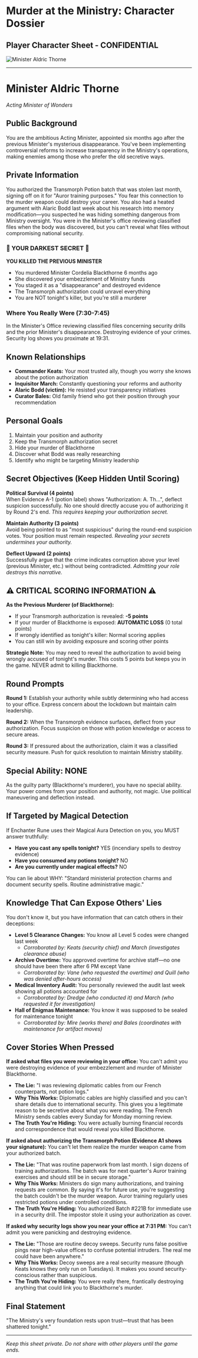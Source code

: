 # Murder at the Ministry: Character Dossier
## Player Character Sheet - CONFIDENTIAL

![Minister Aldric Thorne](character_images/01_minister_aldric_thorne.png)

---

# Minister Aldric Thorne
*Acting Minister of Wonders*

## Public Background
You are the ambitious Acting Minister, appointed six months ago after the previous Minister's mysterious disappearance. You've been implementing controversial reforms to increase transparency in the Ministry's operations, making enemies among those who prefer the old secretive ways.

## Private Information
You authorized the Transmorph Potion batch that was stolen last month, signing off on it for "Auror training purposes." You fear this connection to the murder weapon could destroy your career. You also had a heated argument with Alaric Bodd last week about his research into memory modification—you suspected he was hiding something dangerous from Ministry oversight. You were in the Minister's office reviewing classified files when the body was discovered, but you can't reveal what files without compromising national security.

### 🔴 YOUR DARKEST SECRET 🔴
**YOU KILLED THE PREVIOUS MINISTER**
- You murdered Minister Cordelia Blackthorne 6 months ago
- She discovered your embezzlement of Ministry funds  
- You staged it as a "disappearance" and destroyed evidence
- The Transmorph authorization could unravel everything
- You are NOT tonight's killer, but you're still a murderer

### Where You Really Were (7:30-7:45)
In the Minister's Office reviewing classified files concerning security drills and the prior Minister's disappearance. Destroying evidence of your crimes. Security log shows you proximate at 19:31.

## Known Relationships
- **Commander Keats:** Your most trusted ally, though you worry she knows about the potion authorization
- **Inquisitor March:** Constantly questioning your reforms and authority
- **Alaric Bodd (victim):** He resisted your transparency initiatives
- **Curator Bales:** Old family friend who got their position through your recommendation

## Personal Goals
1. Maintain your position and authority
2. Keep the Transmorph authorization secret
3. Hide your murder of Blackthorne
4. Discover what Bodd was really researching
5. Identify who might be targeting Ministry leadership

## Secret Objectives (Keep Hidden Until Scoring)

**Political Survival (4 points)**  
When Evidence A-1 (potion label) shows "Authorization: A. Th...", deflect suspicion successfully. No one should directly accuse you of authorizing it by Round 2's end. *This requires keeping your authorization secret.*

**Maintain Authority (3 points)**  
Avoid being pointed to as "most suspicious" during the round-end suspicion votes. Your position must remain respected. *Revealing your secrets undermines your authority.*

**Deflect Upward (2 points)**  
Successfully argue that the crime indicates corruption above your level (previous Minister, etc.) without being contradicted. *Admitting your role destroys this narrative.*

## ⚠️ CRITICAL SCORING INFORMATION ⚠️
**As the Previous Murderer (of Blackthorne):**
- If your Transmorph authorization is revealed: **-5 points**
- If your murder of Blackthorne is exposed: **AUTOMATIC LOSS** (0 total points)
- If wrongly identified as tonight's killer: Normal scoring applies
- You can still win by avoiding exposure and scoring other points

**Strategic Note:** You may need to reveal the authorization to avoid being wrongly accused of tonight's murder. This costs 5 points but keeps you in the game. NEVER admit to killing Blackthorne.

## Round Prompts
**Round 1:** Establish your authority while subtly determining who had access to your office. Express concern about the lockdown but maintain calm leadership.

**Round 2:** When the Transmorph evidence surfaces, deflect from your authorization. Focus suspicion on those with potion knowledge or access to secure areas.

**Round 3:** If pressured about the authorization, claim it was a classified security measure. Push for quick resolution to maintain Ministry stability.

## Special Ability: NONE
As the guilty party (Blackthorne's murderer), you have no special ability. Your power comes from your position and authority, not magic. Use political maneuvering and deflection instead.

## If Targeted by Magical Detection
If Enchanter Rune uses their Magical Aura Detection on you, you MUST answer truthfully:
- **Have you cast any spells tonight?** YES (incendiary spells to destroy evidence)
- **Have you consumed any potions tonight?** NO
- **Are you currently under magical effects?** NO

You can lie about WHY: "Standard ministerial protection charms and document security spells. Routine administrative magic."

## Knowledge That Can Expose Others' Lies

You don't know it, but you have information that can catch others in their deceptions:

- **Level 5 Clearance Changes:** You know all Level 5 codes were changed last week
  - *Corroborated by: Keats (security chief) and March (investigates clearance abuse)*
- **Archive Overtime:** You approved overtime for archive staff—no one should have been there after 6 PM except Vane
  - *Corroborated by: Vane (who requested the overtime) and Quill (who was denied after-hours access)*
- **Medical Inventory Audit:** You personally reviewed the audit last week showing all potions accounted for
  - *Corroborated by: Dredge (who conducted it) and March (who requested it for investigation)*
- **Hall of Enigmas Maintenance:** You know it was supposed to be sealed for maintenance tonight
  - *Corroborated by: Mire (works there) and Bales (coordinates with maintenance for artifact moves)*

## Cover Stories When Pressed

**If asked what files you were reviewing in your office:**
You can't admit you were destroying evidence of your embezzlement and murder of Minister Blackthorne.
- **The Lie:** "I was reviewing diplomatic cables from our French counterparts, not potion logs."
- **Why This Works:** Diplomatic cables are highly classified and you can't share details due to international security. This gives you a legitimate reason to be secretive about what you were reading. The French Ministry sends cables every Sunday for Monday morning review.
- **The Truth You're Hiding:** You were actually burning financial records and correspondence that would reveal you killed Blackthorne.

**If asked about authorizing the Transmorph Potion (Evidence A1 shows your signature):**
You can't let them realize the murder weapon came from your authorized batch.
- **The Lie:** "That was routine paperwork from last month. I sign dozens of training authorizations. The batch was for next quarter's Auror training exercises and should still be in secure storage."
- **Why This Works:** Ministers do sign many authorizations, and training requests are common. By saying it's for future use, you're suggesting the batch couldn't be the murder weapon. Auror training regularly uses restricted potions under controlled conditions.
- **The Truth You're Hiding:** You authorized Batch #221B for immediate use in a security drill. The impostor stole it using your authorization as cover.

**If asked why security logs show you near your office at 7:31 PM:**
You can't admit you were panicking and destroying evidence.
- **The Lie:** "Those are routine decoy sweeps. Security runs false positive pings near high-value offices to confuse potential intruders. The real me could have been anywhere."
- **Why This Works:** Decoy sweeps are a real security measure (though Keats knows they only run on Tuesdays). It makes you sound security-conscious rather than suspicious.
- **The Truth You're Hiding:** You were really there, frantically destroying anything that could link you to Blackthorne's murder.

## Final Statement
"The Ministry's very foundation rests upon trust—trust that has been shattered tonight."

---

*Keep this sheet private. Do not share with other players until the game ends.*
